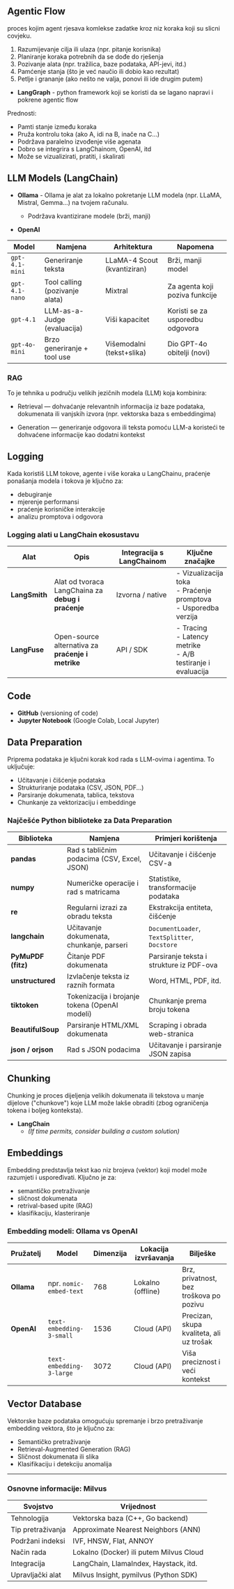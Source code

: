 ## Agentic Flow
proces kojim agent rjesava komlekse zadatke kroz niz koraka koji su slicni covjeku.

1. Razumijevanje cilja ili ulaza (npr. pitanje korisnika)
2. Planiranje koraka potrebnih da se dođe do rješenja
3. Pozivanje alata (npr. tražilica, baze podataka, API-jevi, itd.)
4. Pamćenje stanja (što je već naučio ili dobio kao rezultat)
5. Petlje i grananje (ako nešto ne valja, ponovi ili ide drugim putem)
- **LangGraph** - python framework koji se koristi da se lagano napravi i pokrene agentic flow

Prednosti:
- Pamti stanje između koraka
- Pruža kontrolu toka (ako A, idi na B, inače na C...)
- Podržava paralelno izvođenje više agenata
- Dobro se integrira s LangChainom, OpenAI, itd
- Može se vizualizirati, pratiti, i skalirati

## LLM Models (LangChain)
- **Ollama** - Ollama je alat za lokalno pokretanje LLM modela (npr. LLaMA, Mistral, Gemma...) na tvojem računalu.

    - Podržava kvantizirane modele (brži, manji)


- **OpenAI**

| Model           | Namjena                            | Arhitektura                  | Napomena                                 |
|-----------------|-------------------------------------|------------------------------|------------------------------------------|
| `gpt-4.1-mini`  | Generiranje teksta                 | LLaMA-4 Scout (kvantiziran)  | Brži, manji model                         |
| `gpt-4.1-nano`  | Tool calling (pozivanje alata)     | Mixtral                      | Za agenta koji poziva funkcije           |
| `gpt-4.1`       | LLM-as-a-Judge (evaluacija)        | Viši kapacitet               | Koristi se za usporedbu odgovora         |
| `gpt-4o-mini`   | Brzo generiranje + tool use        | Višemodalni (tekst+slika)    | Dio GPT-4o obitelji (novi)               |

### RAG 
To je tehnika u području velikih jezičnih modela (LLM) koja kombinira:

- Retrieval — dohvaćanje relevantnih informacija iz baze podataka, dokumenata ili vanjskih izvora (npr. vektorska baza s embeddingima)

- Generation — generiranje odgovora ili teksta pomoću LLM-a koristeći te dohvaćene informacije kao dodatni kontekst



## Logging

Kada koristiš LLM tokove, agente i više koraka u LangChainu, praćenje ponašanja modela i tokova je ključno za:
- debugiranje
- mjerenje performansi
- praćenje korisničke interakcije
- analizu promptova i odgovora

### Logging alati u LangChain ekosustavu

| Alat        | Opis                                           | Integracija s LangChainom | Ključne značajke                                              |
|-------------|------------------------------------------------|----------------------------|---------------------------------------------------------------|
| **LangSmith** | Alat od tvoraca LangChaina za **debug i praćenje** | Izvorna / native           | - Vizualizacija toka<br>- Praćenje promptova<br>- Usporedba verzija |
| **LangFuse**  | Open-source alternativa za **praćenje i metrike**  | API / SDK                  | - Tracing<br>- Latency metrike<br>- A/B testiranje i evaluacija    |



## Code
- **GitHub** (versioning of code)
- **Jupyter Notebook** (Google Colab, Local Jupyter)

## Data Preparation
Priprema podataka je ključni korak kod rada s LLM-ovima i agentima. To uključuje:

- Učitavanje i čišćenje podataka
- Strukturiranje podataka (CSV, JSON, PDF...)
- Parsiranje dokumenata, tablica, tekstova
- Chunkanje za vektorizaciju i embeddinge

### Najčešće Python biblioteke za Data Preparation

| Biblioteka     | Namjena                                      | Primjeri korištenja                               |
|----------------|-----------------------------------------------|---------------------------------------------------|
| **pandas**     | Rad s tabličnim podacima (CSV, Excel, JSON)   | Učitavanje i čišćenje CSV-a                       |
| **numpy**      | Numeričke operacije i rad s matricama         | Statistike, transformacije podataka               |
| **re**         | Regularni izrazi za obradu teksta             | Ekstrakcija entiteta, čišćenje                    |
| **langchain**  | Učitavanje dokumenata, chunkanje, parseri     | `DocumentLoader`, `TextSplitter`, `Docstore`     |
| **PyMuPDF (fitz)** | Čitanje PDF dokumenata                    | Parsiranje teksta i strukture iz PDF-ova          |
| **unstructured** | Izvlačenje teksta iz raznih formata         | Word, HTML, PDF, itd.                             |
| **tiktoken**   | Tokenizacija i brojanje tokena (OpenAI modeli)| Chunkanje prema broju tokena                      |
| **BeautifulSoup** | Parsiranje HTML/XML dokumenata             | Scraping i obrada web-stranica                    |
| **json / orjson** | Rad s JSON podacima                        | Učitavanje i parsiranje JSON zapisa               |

## Chunking
Chunking je proces dijeljenja velikih dokumenata ili tekstova u manje dijelove ("chunkove") koje LLM može lakše obraditi (zbog ograničenja tokena i boljeg konteksta).

- **LangChain**
    - *(If time permits, consider building a custom solution)*

## Embeddings
Embedding predstavlja tekst kao niz brojeva (vektor) koji model može razumjeti i uspoređivati. Ključno je za:

- semantičko pretraživanje
- sličnost dokumenata
- retrival-based upite (RAG)
- klasifikaciju, klasteriranje

### Embedding modeli: Ollama vs OpenAI

| Pružatelj   | Model                     | Dimenzija | Lokacija izvršavanja | Bilješke                                   |
|-------------|---------------------------|-----------|-----------------------|--------------------------------------------|
| **Ollama**  | npr. `nomic-embed-text`    | 768       | Lokalno (offline)     | Brz, privatnost, bez troškova po pozivu    |
| **OpenAI**  | `text-embedding-3-small`   | 1536      | Cloud (API)           | Precizan, skupa kvaliteta, ali uz trošak   |
|             | `text-embedding-3-large`   | 3072      | Cloud (API)           | Viša preciznost i veći kontekst            |


## Vector Database
Vektorske baze podataka omogućuju spremanje i brzo pretraživanje embedding vektora, što je ključno za:

- Semantičko pretraživanje
- Retrieval-Augmented Generation (RAG)
- Sličnost dokumenata ili slika
- Klasifikaciju i detekciju anomalija

---
### Osnovne informacije: Milvus

| Svojstvo             | Vrijednost                                 |
|----------------------|---------------------------------------------|
| Tehnologija          | Vektorska baza (C++, Go backend)            |
| Tip pretraživanja    | Approximate Nearest Neighbors (ANN)         |
| Podržani indeksi     | IVF, HNSW, Flat, ANNOY                      |
| Način rada           | Lokalno (Docker) ili putem Milvus Cloud     |
| Integracija          | LangChain, LlamaIndex, Haystack, itd.       |
| Upravljački alat     | Milvus Insight, pymilvus (Python SDK)       |
